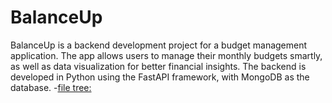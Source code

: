 # BalanceUp
BalanceUp is a backend development project for a budget management application. 
The app allows users to manage their monthly budgets smartly,
as well as data visualization for better financial insights.
The backend is developed in Python using the FastAPI framework, with MongoDB as the database.
-[file tree:](./app/assets/file%20tree.png)